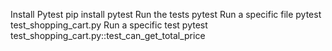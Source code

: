Install Pytest
pip install pytest
Run the tests
pytest
Run a specific file
pytest test_shopping_cart.py
Run a specific test
pytest test_shopping_cart.py::test_can_get_total_price
